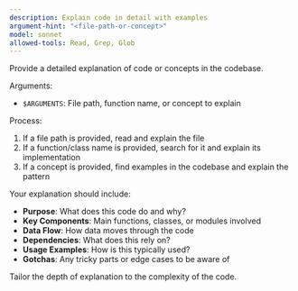 ```yaml
---
description: Explain code in detail with examples
argument-hint: "<file-path-or-concept>"
model: sonnet
allowed-tools: Read, Grep, Glob
---
```


Provide a detailed explanation of code or concepts in the codebase.

Arguments:
- `$ARGUMENTS`: File path, function name, or concept to explain

Process:
1. If a file path is provided, read and explain the file
2. If a function/class name is provided, search for it and explain its implementation
3. If a concept is provided, find examples in the codebase and explain the pattern

Your explanation should include:
- **Purpose**: What does this code do and why?
- **Key Components**: Main functions, classes, or modules involved
- **Data Flow**: How data moves through the code
- **Dependencies**: What does this rely on?
- **Usage Examples**: How is this typically used?
- **Gotchas**: Any tricky parts or edge cases to be aware of

Tailor the depth of explanation to the complexity of the code.
